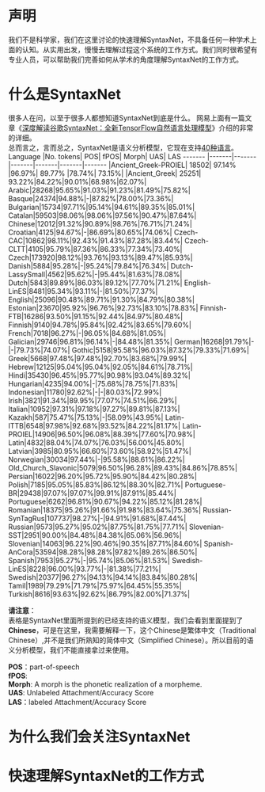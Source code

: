 # 声明
我们不是科学家，我们在这里讨论的快速理解SyntaxNet，不具备任何一种学术上面的认知。从实用出发，慢慢去理解过程这个系统的工作方式。我们同时很希望有专业人员，可以帮助我们完善如何从学术的角度理解SyntaxNet的工作方式。

# 什么是SyntaxNet
很多人在问，以至于很多人都想知道SyntaxNet到底是什么。 网易上面有一篇文章《[深度解读谷歌SyntaxNet：全新TensorFlow自然语言处理模型](http://digi.163.com/16/0517/19/BN9S2KU100162OUT.html)》介绍的非常的详细。</br>
总而言之，言而总之，SyntaxNet是语义分析模型，它现在支持[40种语言](https://github.com/tensorflow/models/blob/master/syntaxnet/g3doc/universal.md)。</br>
Language	|No. tokens|	POS|	fPOS|	Morph|	UAS|	LAS
------- |-------|-------|-------|-------|-------|-------
|Ancient_Greek-PROIEL|	18502|	97.14%	|96.97%|	89.77%	|78.74%|	73.15%|
|Ancient_Greek|	25251| 93.22%|84.22%|90.01%|68.98%|62.07%|
Arabic|28268|95.65%|91.03%|91.23%|81.49%|75.82%|
Basque|24374|94.88%|-|87.82%|78.00%|73.36%|
Bulgarian|15734|97.71%|95.14%|94.61%|89.35%|85.01%|
Catalan|59503|98.06%|98.06%|97.56%|90.47%|87.64%|
Chinese|12012|91.32%|90.89%|98.76%|76.71%|71.24%|
Croatian|4125|94.67%|-|86.69%|80.65%|74.06%|
Czech-CAC|10862|98.11%|92.43%|91.43%|87.28%|83.44%|
Czech-CLTT|4105|95.79%|87.36%|86.33%|77.34%|73.40%|
Czech|173920|98.12%|93.76%|93.13%|89.47%|85.93%|
Danish|5884|95.28%|-|95.24%|79.84%|76.34%|
Dutch-LassySmall|4562|95.62%|-|95.44%|81.63%|78.08%|
Dutch|5843|89.89%|86.03%|89.12%|77.70%|71.21%|
English-LinES|8481|95.34%|93.11%|-|81.50%|77.37%|
English|25096|90.48%|89.71%|91.30%|84.79%|80.38%|
Estonian|23670|95.92%|96.76%|92.73%|83.10%|78.83%|
Finnish-FTB|16286|93.50%|91.15%|92.44%|84.97%|80.48%|
Finnish|9140|94.78%|95.84%|92.42%|83.65%|79.60%|
French|7018|96.27%|-|96.05%|84.68%|81.05%|
Galician|29746|96.81%|96.14%|-|84.48%|81.35%|
German|16268|91.79%|-|-|79.73%|74.07%|
Gothic|5158|95.58%|96.03%|87.32%|79.33%|71.69%|
Greek|5668|97.48%|97.48%|92.70%|83.68%|79.99%|
Hebrew|12125|95.04%|95.04%|92.05%|84.61%|78.71%|
Hindi|35430|96.45%|95.77%|90.98%|93.04%|89.32%|
Hungarian|4235|94.00%|-|75.68%|78.75%|71.83%|
Indonesian|11780|92.62%|-|-|80.03%|72.99%|
Irish|3821|91.34%|89.95%|77.07%|74.51%|66.29%|
Italian|10952|97.31%|97.18%|97.27%|89.81%|87.13%|
Kazakh|587|75.47%|75.13%|-|58.09%|43.95%|
Latin-ITTB|6548|97.98%|92.68%|93.52%|84.22%|81.17%|
Latin-PROIEL|14906|96.50%|96.08%|88.39%|77.60%|70.98%|
Latin|4832|88.04%|74.07%|76.03%|56.00%|45.80%|
Latvian|3985|80.95%|66.60%|73.60%|58.92%|51.47%|
Norwegian|30034|97.44%|-|95.58%|88.61%|86.22%|
Old_Church_Slavonic|5079|96.50%|96.28%|89.43%|84.86%|78.85%|
Persian|16022|96.20%|95.72%|95.90%|84.42%|80.28%|
Polish|7185|95.05%|85.83%|86.12%|88.30%|82.71%|
Portuguese-BR|29438|97.07%|97.07%|99.91%|87.91%|85.44%|
Portuguese|6262|96.81%|90.67%|94.22%|85.12%|81.28%|
Romanian|18375|95.26%|91.66%|91.98%|83.64%|75.36%|
Russian-SynTagRus|107737|98.27%|-|94.91%|91.68%|87.44%|
Russian|9573|95.27%|95.02%|87.75%|81.75%|77.71%|
Slovenian-SST|2951|90.00%|84.48%|84.38%|65.06%|56.96%|
Slovenian|14063|96.22%|90.46%|90.35%|87.71%|84.60%|
Spanish-AnCora|53594|98.28%|98.28%|97.82%|89.26%|86.50%|
Spanish|7953|95.27%|-|95.74%|85.06%|81.53%|
Swedish-LinES|8228|96.00%|93.77%|-|81.38%|77.21%|
Swedish|20377|96.27%|94.13%|94.14%|83.84%|80.28%|
Tamil|1989|79.29%|71.79%|75.97%|64.45%|55.35%|
Turkish|8616|93.63%|92.62%|86.79%|82.00%|71.37%|

**请注意**：</br>
表格是SyntaxNet里面所提到的已经支持的语义模型，我们会看到里面提到了**Chinese**，可是在这里，我需要解释一下，这个Chinese是繁体中文（Traditional Chinese）,并不是我们所熟知的简体中文（Simplified Chinese）。所以目前的语义分析模型，我们不能直接拿过来使用。

**POS**：part-of-speech</br>
**fPOS**:</br>
**Morph**: A morph is the phonetic realization of a morpheme.</br>
**UAS**: Unlabeled Attachment/Accuracy Score</br>
**LAS**：labeled Attachment/Accuracy Score</br>

# 为什么我们会关注SyntaxNet
# 快速理解SyntaxNet的工作方式
